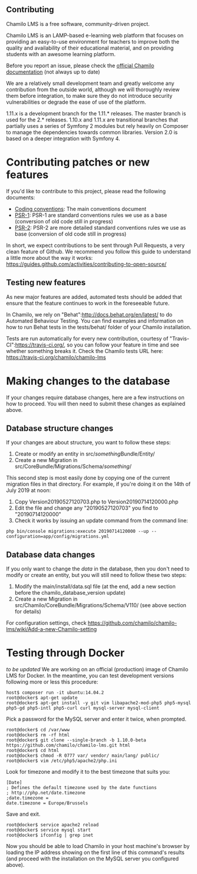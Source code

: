 Contributing
------------

Chamilo LMS is a free software, community-driven project.

Chamilo LMS is an LAMP-based e-learning web platform that focuses on providing an easy-to-use
environment for teachers to improve both the quality and availability of their
educational material, and on providing students with an awesome learning platform.

Before you report an issue, please check the [official Chamilo documentation](https://docs.chamilo.org) (not always up to date)

We are a relatively small development team and greatly welcome any contribution
from the outside world, although we will thoroughly review them before integration,
to make sure they do not introduce security vulnerabilities or degrade the ease
of use of the platform.

1.11.x is a development branch for the 1.11.* releases. The master branch is used for the 2.* releases.
1.10.x and 1.11.x are transitional branches that partially uses a series of Symfony 2 modules but rely
heavily on Composer to manage the dependencies towards common libraries. Version 
2.0 is based on a deeper integration with Symfony 4.

# Contributing patches or new features

If you'd like to contribute to this project, please read the following documents:

* [Coding conventions][1]: The main conventions document
* [PSR-1][2]: PSR-1 are standard conventions rules we use as a base (conversion of old code still in progress)
* [PSR-2][3]: PSR-2 are more detailed standard conventions rules we use as base (conversion of old code still in progress)

In short, we expect contributions to be sent through Pull Requests, a very clean feature of Github.
We recommend you follow this guide to understand a little more about the way it works: 
https://guides.github.com/activities/contributing-to-open-source/

## Testing new features

As new major features are added, automated tests should be added that ensure that the feature continues to work in the foreseeable future.

In Chamilo, we rely on "Behat":http://docs.behat.org/en/latest/ to do Automated Behaviour Testing. You can find examples and information on how to run Behat tests in the tests/behat/ folder of your Chamilo installation.

Tests are run automatically for every new contribution, courtesy of "Travis-CI":https://travis-ci.org/, so you can follow your feature in time and see whether something breaks it. Check the Chamilo tests URL here: https://travis-ci.org/chamilo/chamilo-lms

# Making changes to the database

If your changes require database changes, here are a few instructions on how to
proceed. You will then need to submit these changes as explained above.

## Database structure changes

If your changes are about structure, you want to follow these steps:
1. Create or modify an entity in src/*something*Bundle/Entity/
2. Create a new Migration in src/CoreBundle/Migrations/Schema/*something*/

This second step is most easily done by copying one of the current migration
files in that directory. For example, if you're doing it on the 14th of July 2019 at noon:
1. Copy Version20190527120703.php to Version20190714120000.php
2. Edit the file and change any "20190527120703" you find to "20190714120000"
3. Check it works by issuing an update command from the command line:
```
php bin/console migrations:execute 20190714120000 --up --configuration=app/config/migrations.yml
```

## Database data changes

If you only want to change the *data* in the database, then you don't need to 
modify or create an entity, but you will still need to follow these two steps:
1. Modify the main/install/data.sql file (at the end, add a new section before the chamilo_database_version update)
2. Create a new Migration in src/Chamilo/CoreBundle/Migrations/Schema/V110/ (see above section for details)

For configuration settings, check https://github.com/chamilo/chamilo-lms/wiki/Add-a-new-Chamilo-setting

# Testing through Docker

*to be updated* 
We are working on an official (production) image of Chamilo LMS for Docker.
In the meantime, you can test development versions following more or less this procedure:
```
host$ composer run -it ubuntu:14.04.2
root@docker$ apt-get update
root@docker$ apt-get install -y git vim libapache2-mod-php5 php5-mysql php5-gd php5-intl php5-curl curl mysql-server mysql-client
```
Pick a password for the MySQL server and enter it twice, when prompted.
```
root@docker$ cd /var/www
root@docker$ rm -rf html
root@docker$ git clone --single-branch -b 1.10.0-beta https://github.com/chamilo/chamilo-lms.git html
root@docker$ cd html
root@docker$ chmod -R 0777 var/ vendor/ main/lang/ public/
root@docker$ vim /etc/php5/apache2/php.ini
```
Look for timezone and modify it to the best timezone that suits you:
```
[Date]
; Defines the default timezone used by the date functions
; http://php.net/date.timezone
;date.timezone =
date.timezone = Europe/Brussels
```
Save and exit.
```
root@docker$ service apache2 reload
root@docker$ service mysql start
root@docker$ ifconfig | grep inet
```
Now you should be able to load Chamilo in your host machine's browser by loading the IP address showing on the first
line of this command's results (and proceed with the installation on the MySQL server you configured above).




[1]: https://github.com/chamilo/chamilo-lms/wiki/Coding-conventions
[2]: https://github.com/php-fig/fig-standards/blob/master/accepted/PSR-1-basic-coding-standard.md
[3]: https://github.com/php-fig/fig-standards/blob/master/accepted/PSR-2-coding-style-guide.md
